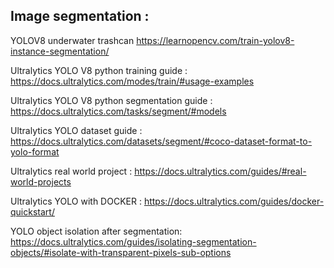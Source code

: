 Image segmentation :
-------------------
YOLOV8
underwater trashcan
https://learnopencv.com/train-yolov8-instance-segmentation/


Ultralytics YOLO V8 python training guide :
https://docs.ultralytics.com/modes/train/#usage-examples

Ultralytics YOLO V8 python segmentation guide :
https://docs.ultralytics.com/tasks/segment/#models

Ultralytics YOLO dataset guide :
https://docs.ultralytics.com/datasets/segment/#coco-dataset-format-to-yolo-format


Ultralytics real world project :
https://docs.ultralytics.com/guides/#real-world-projects

Ultralytics YOLO with DOCKER :
https://docs.ultralytics.com/guides/docker-quickstart/


YOLO object isolation after segmentation:
https://docs.ultralytics.com/guides/isolating-segmentation-objects/#isolate-with-transparent-pixels-sub-options

